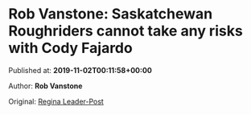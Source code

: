 
# Rob Vanstone: Saskatchewan Roughriders cannot take any risks with Cody Fajardo

Published at: **2019-11-02T00:11:58+00:00**

Author: **Rob Vanstone**

Original: [Regina Leader-Post](https://leaderpost.com/sports/football/cfl/saskatchewan-roughriders/rob-vanstone-saskatchewan-roughriders-cannot-take-any-risks-with-cody-fajardo)


